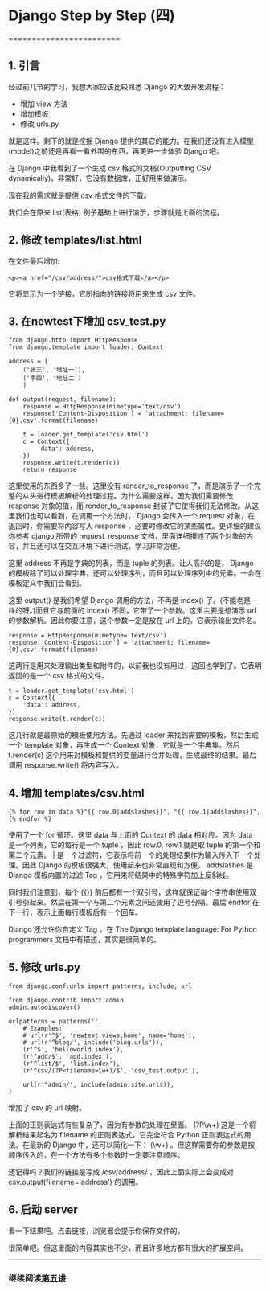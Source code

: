 # Django Step by Step (四)
========================

## 1. 引言

经过前几节的学习，我想大家应该比较熟悉 Django 的大致开发流程：

*   增加 view 方法
*   增加模板
*   修改 urls.py

就是这样。剩下的就是挖掘 Django 提供的其它的能力。在我们还没有进入模型(model)之前还是再看一看外围的东西，再更进一步体验 Django 吧。

在 Django 中我看到了一个生成 csv 格式的文档(Outputting CSV dynamically)，非常好，它没有数据库，正好用来做演示。

现在我的需求就是提供 csv 格式文件的下载。

我们会在原来 list(表格) 例子基础上进行演示，步骤就是上面的流程。

## 2. 修改 templates/list.html

在文件最后增加:

```
<p><a href="/csv/address/">csv格式下载</a></p>
```

它将显示为一个链接，它所指向的链接将用来生成 csv 文件。

## 3. 在newtest下增加 csv_test.py

```
from django.http import HttpResponse
from django.template import loader, Context

address = [
    ('张三', '地址一'),
    ('李四', '地址二')
    ]

def output(request, filename):
    response = HttpResponse(mimetype='text/csv')
    response['Content-Disposition'] = 'attachment; filename={0}.csv'.format(filename)

    t = loader.get_template('csv.html')
    c = Context({
        'data': address,
    })
    response.write(t.render(c))
    return response
```

这里使用的东西多了一些。这里没有 render_to_response 了，而是演示了一个完整的从头进行模板解析的处理过程。为什么需要这样，因为我们需要修改 response 对象的值，而 render_to_response 封装了它使得我们无法修改。从这里我们也可以看到，在调用一个方法时， Django 会传入一个 request 对象，在返回时，你需要将内容写入 response ，必要时修改它的某些属性。更详细的建议你参考 django 所带的 request_response 文档，里面详细描述了两个对象的内容，并且还可以在交互环境下进行测试，学习非常方便。

这里 address 不再是字典的列表，而是 tuple 的列表。让人高兴的是， Django 的模板除了可以处理字典，还可以处理序列，而且可以处理序列中的元素。一会在模板定义中我们会看到。

这里 output() 是我们希望 Django 调用的方法，不再是 index() 了。(不能老是一样的呀。)而且它与前面的 index() 不同，它带了一个参数。这里主要是想演示 url 的参数解析。因此你要注意，这个参数一定是放在 url 上的。它表示输出文件名。

```
response = HttpResponse(mimetype='text/csv')
response['Content-Disposition'] = 'attachment; filename={0}.csv'.format(filename)
```

这两行是用来处理输出类型和附件的，以前我也没有用过，这回也学到了。它表明返回的是一个 csv 格式的文件。

```
t = loader.get_template('csv.html')
c = Context({
    'data': address,
})
response.write(t.render(c))
```

这几行就是最原始的模板使用方法。先通过 loader 来找到需要的模板，然后生成一个 template 对象，再生成一个 Context 对象，它就是一个字典集。然后 t.render(c) 这个用来对模板和提供的变量进行合并处理，生成最终的结果。最后调用 response.write() 将内容写入。

## 4. 增加 templates/csv.html

```
{% for row in data %}"{{ row.0|addslashes}}", "{{ row.1|addslashes}}",
{% endfor %}
```

使用了一个 for 循环。这里 data 与上面的 Context 的 data 相对应。因为 data 是一个列表，它的每行是一个 tuple ，因此 row.0, row.1 就是取 tuple 的第一个和第二个元素。 | 是一个过滤符，它表示将前一个的处理结果作为输入传入下一个处理。因此 Django 的模板很强大，使用起来也非常直观和方便。 addslashes 是 Django 模板内置的过滤 Tag ，它用来将结果中的特殊字符加上反斜线。

同时我们注意到，每个 {{}} 前后都有一个双引号，这样就保证每个字符串使用双引号引起来。然后在第一个与第二个元素之间还使用了逗号分隔。最后 endfor 在下一行，表示上面每行模板后有一个回车。

Django 还允许你自定义 Tag ，在 The Django template language: For Python programmers 文档中有描述，其实是很简单的。

## 5. 修改 urls.py

```
from django.conf.urls import patterns, include, url

from django.contrib import admin
admin.autodiscover()

urlpatterns = patterns('',
    # Examples:
    # url(r'^$', 'newtest.views.home', name='home'),
    # url(r'^blog/', include('blog.urls')),
    (r'^$', 'helloworld.index'),
    (r'^add/$', 'add.index'),
    (r'^list/$', 'list.index'),
    (r'^csv/(?P<filename>\w+)/$', 'csv_test.output'),

    url(r'^admin/', include(admin.site.urls)),
)
```

增加了 csv 的 url 映射。

上面的正则表达式有些复杂了，因为有参数的处理在里面。 (?P<filename>\w+) 这是一个将解析结果起名为 filename 的正则表达式，它完全符合 Python 正则表达式的用法。在最新的 Django 中，还可以简化一下： (\w+) 。但这样需要你的参数是按顺序传入的，在一个方法有多个参数时一定要注意顺序。

还记得吗？我们的链接是写成 /csv/address/ ，因此上面实际上会变成对 csv.output(filename='address') 的调用。

## 6. 启动 server

看一下结果吧。点击链接，浏览器会提示你保存文件的。

很简单吧。但这里面的内容其实也不少，而且许多地方都有很大的扩展空间。

--------------------------------------------------

### 继续阅读[第五讲](django-step-by-step/chapter5)
